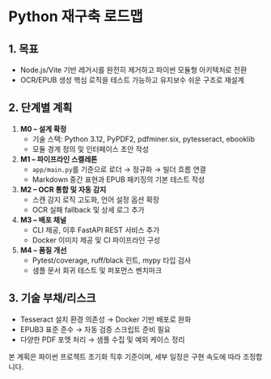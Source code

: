# Python 재구축 로드맵

## 1. 목표
- Node.js/Vite 기반 레거시를 완전히 제거하고 파이썬 모듈형 아키텍처로 전환
- OCR/EPUB 생성 핵심 로직을 테스트 가능하고 유지보수 쉬운 구조로 재설계

## 2. 단계별 계획
1. **M0 – 설계 확정**
   - 기술 스택: Python 3.12, PyPDF2, pdfminer.six, pytesseract, ebooklib
   - 모듈 경계 정의 및 인터페이스 초안 작성
2. **M1 – 파이프라인 스켈레톤**
   - `app/main.py`를 기준으로 로더 → 정규화 → 빌더 흐름 연결
   - Markdown 중간 표현과 EPUB 패키징의 기본 테스트 작성
3. **M2 – OCR 통합 및 자동 감지**
   - 스캔 감지 로직 고도화, 언어 설정 옵션 확장
   - OCR 실패 fallback 및 상세 로그 추가
4. **M3 – 배포 채널**
   - CLI 제공, 이후 FastAPI REST 서비스 추가
   - Docker 이미지 제공 및 CI 파이프라인 구성
5. **M4 – 품질 개선**
   - Pytest/coverage, ruff/black 린트, mypy 타입 검사
   - 샘플 문서 회귀 테스트 및 퍼포먼스 벤치마크

## 3. 기술 부채/리스크
- Tesseract 설치 환경 의존성 → Docker 기반 배포로 완화
- EPUB3 표준 준수 → 자동 검증 스크립트 준비 필요
- 다양한 PDF 포맷 처리 → 샘플 수집 및 예외 케이스 정리

본 계획은 파이썬 프로젝트 초기화 직후 기준이며, 세부 일정은 구현 속도에 따라 조정합니다.
